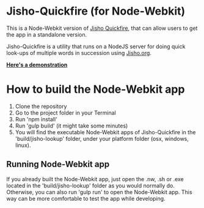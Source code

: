 # Jisho-Quickfire (for Node-Webkit)

This is a Node-Webkit version of [Jisho Quickfire](https://github.com/sheodox/jisho-quickfire), that can allow users to get the app in a standalone version.

Jisho-Quickfire is a utility that runs on a NodeJS server for doing quick look-ups of multiple words in succession using [Jisho.org](http://jisho.org).

**[Here's a demonstration](http://imgur.com/a/XkNDo)**

# How to build the Node-Webkit app

1. Clone the repository
2. Go to the project folder in your Terminal
3. Run 'npm install'
4. Run 'gulp build' (it might take some minutes)
5. You will find the executable Node-Webkit apps of Jisho-Quickfire in the 'build/jisho-lookup' folder, under your platform folder (osx, windows, linux).

## Running Node-Webkit app

If you already built the Node-Webkit app, just open the .nw, .sh or .exe located in the 'build/jisho-lookup' folder as you would normally do.
Otherwise, you can also run 'gulp run' to open the Node-Webkit app. This way can be more comfortable to test the app while developing.
